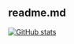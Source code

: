 
## readme.md
<!--
### 🐉 🐈‍⬛ 🦎 🐆
**bodobraegger/bodobraegger** is a ✨ _special_ ✨ repository because its `README.md` (this file) appears on your GitHub profile.

Here are some ideas to get you started:

- 🔭 I’m currently working on ...
- 🌱 I’m currently learning ...
- 👯 I’m looking to collaborate on ...
- 🤔 I’m looking for help with ...
- 💬 Ask me about ...
- 📫 How to reach me: ...
- 😄 Pronouns: ...
- ⚡ Fun fact: ...
-->

[![GitHub stats](https://github-readme-stats.vercel.app/api?username=bodobraegger&hide=stars&rank_icon=github&custom_title=stats&bg_color=DEG,0000000F,0000000E,0000000C,0000000A,00000008,00000006&show_icons=true&border_color=00000003)](#readmemd)
